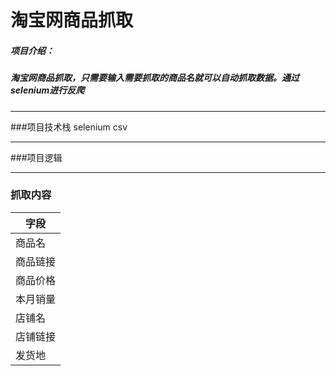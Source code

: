 # 淘宝网商品抓取

##### 项目介绍：
##### 淘宝网商品抓取，只需要输入需要抓取的商品名就可以自动抓取数据。通过selenium进行反爬
**** 
###项目技术栈
selenium
csv

**** 
###项目逻辑

****  
### 抓取内容

|字段|
|---|
|商品名|
|商品链接|
|商品价格|
|本月销量|
|店铺名|
|店铺链接|
|发货地|



